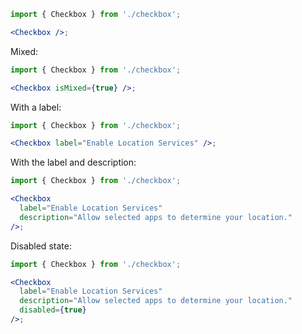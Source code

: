 ```jsx
import { Checkbox } from './checkbox';

<Checkbox />;
```

Mixed:

```jsx
import { Checkbox } from './checkbox';

<Checkbox isMixed={true} />;
```

With a label:

```jsx
import { Checkbox } from './checkbox';

<Checkbox label="Enable Location Services" />;
```

With the label and description:

```jsx
import { Checkbox } from './checkbox';

<Checkbox
  label="Enable Location Services"
  description="Allow selected apps to determine your location."
/>;
```

Disabled state:

```jsx
import { Checkbox } from './checkbox';

<Checkbox
  label="Enable Location Services"
  description="Allow selected apps to determine your location."
  disabled={true}
/>;
```
